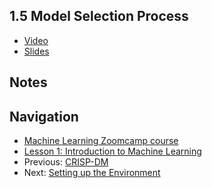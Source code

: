 ## 1.5 Model Selection Process

* [Video](https://www.youtube.com/watch?v=OH_R0Sl9neM)
* [Slides](https://www.slideshare.net/AlexeyGrigorev/ml-zoomcamp-15-model-selection-process)


## Notes


## Navigation

* [Machine Learning Zoomcamp course](../)
* [Lesson 1: Introduction to Machine Learning](./)
* Previous: [CRISP-DM](04-crisp-dm.md)
* Next: [Setting up the Environment](06-environment.md)